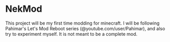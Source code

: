 NekMod
======
This project will be my first time modding for minecraft. I will be following Pahimar's Let's Mod Reboot series (@youtube.com/user/Pahimar), and also try to experiment myself. It is not meant to be a complete mod.
